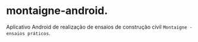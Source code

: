 # montaigne-android.
Aplicativo Android de realização de ensaios de construção civil `Montaigne - ensaios práticos`.
